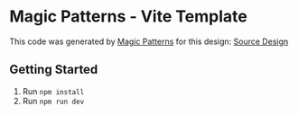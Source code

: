 # Magic Patterns - Vite Template

This code was generated by [Magic Patterns](https://magicpatterns.com) for this design: [Source Design](https://www.magicpatterns.com/c/oxtchw6gbpabzbash32zge)

## Getting Started

1. Run `npm install`
2. Run `npm run dev`
